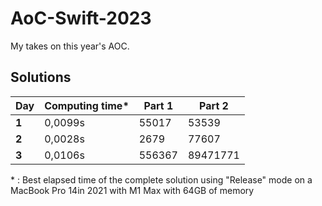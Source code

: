 # AoC-Swift-2023

My takes on this year's AOC.

## Solutions

| Day    | Computing time\* | Part 1               | Part 2         |
|--------|------------------|----------------------|----------------|
| **1**  | 0,0099s          | 55017                | 53539          |
| **2**  | 0,0028s          | 2679                 | 77607          |
| **3**  | 0,0106s          | 556367               | 89471771       |

\* : Best elapsed time of the complete solution using "Release" mode on a MacBook Pro 14in 2021 with M1 Max with  64GB of memory
